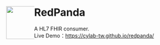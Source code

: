 <div> 
  <div style="float: left;width: 15%;"><img src="https://github.com/cylab-tw/redpanda/blob/main/img/RedPanda.jpg?raw=true" width="90px"></div>
 <h1>RedPanda</h1>
 A HL7 FHIR consumer.<br/>
 Live Demo：<a href="https://cylab-tw.github.io/redpanda/" target="_blank">https://cylab-tw.github.io/redpanda/</a>
</div>


